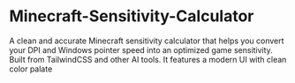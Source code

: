 # Minecraft-Sensitivity-Calculator
A clean and accurate Minecraft sensitivity calculator that helps you convert your DPI and Windows pointer speed into an optimized game sensitivity. Built from TailwindCSS and other AI tools. It features a modern UI with clean color palate
